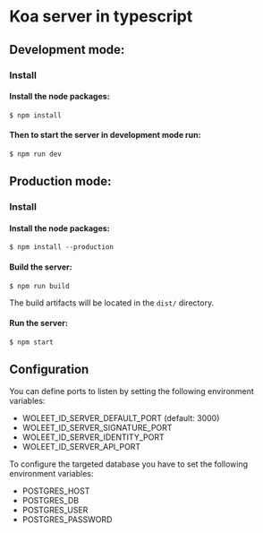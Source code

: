 # Koa server in typescript

## Development mode:
### Install
#### Install the node packages:
    
    $ npm install

#### Then to start the server in development mode run:

    $ npm run dev

## Production mode:
### Install
#### Install the node packages:

    $ npm install --production

#### Build the server:

    $ npm run build

The build artifacts will be located in the `dist/` directory.

#### Run the server:

    $ npm start

## Configuration

You can define ports to listen by setting the following environment variables:
 - WOLEET_ID_SERVER_DEFAULT_PORT (default: 3000)
 - WOLEET_ID_SERVER_SIGNATURE_PORT
 - WOLEET_ID_SERVER_IDENTITY_PORT
 - WOLEET_ID_SERVER_API_PORT

To configure the targeted database you have to set the following environment variables:
 - POSTGRES_HOST
 - POSTGRES_DB
 - POSTGRES_USER
 - POSTGRES_PASSWORD
